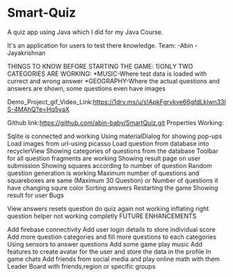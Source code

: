 # Smart-Quiz
A quiz app using Java which I did for my Java Course.   

It's an application for users to test there knowledge. 
Team: 
-Abin
-Jayakrishnan

THINGS TO KNOW BEFORE STARTING THE GAME: 1)ONLY TWO CATEGORIES ARE WORKING: *MUSIC-Where test data is loaded with currect and wrong answer *GEOGRAPHY-Where the actual questions and answers are shown, some questions even have images

Demo_Project_gif_Video_Link:https://1drv.ms/u/s!ApkFgrvkve66gfdLklwn33lS-4MAhQ?e=Hq5yaX

Github link:https://github.com/abin-baby/SmartQuiz.git Properties Working:

Sqlite is connected and working
Using materialDialog for showing pop-ups
Load images from url-using picasso
Load question from database into recyclerView
Showing categories of questions from the database
Toolbar for all question fragments are working
Showing result page on user submission
Showing squares according to number of question
Random question generation is working
Maximum number of questions and squareboxes are same (Maximum 30 Question) or Number of questions it have
changing squre color
Sorting answers
Restarting the game
Showing result for user
Bugs

View answers resets question
do quiz again not working
inflating right question helper not working completly
FUTURE ENHANCEMENTS

Add firebase connectivity
Add user login details to store individual score
Add more question categories and fill more questions to each categories
Using sensors to answer questions
Add some game play music
Add features to create avatar for the user and store the data in the profile
In game chats
Add friends from social media and play online math with them
Leader Board with friends,region or specific groups

